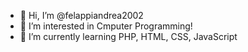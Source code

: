 - 👋 Hi, I’m @felappiandrea2002
- 👀 I’m interested in Cmputer Programming!
- 🌱 I’m currently learning PHP, HTML, CSS, JavaScript 

<!---
felappiandrea2002/felappiandrea2002 is a ✨ special ✨ repository because its `README.md` (this file) appears on your GitHub profile.
You can click the Preview link to take a look at your changes.
--->
